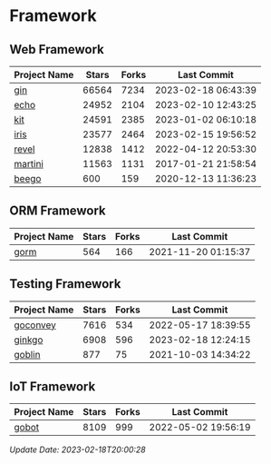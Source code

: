 # Framework

## Web Framework
| Project Name | Stars | Forks | Last Commit |
| ------------ | ----- | ----- | ----------- |
| [gin](https://github.com/gin-gonic/gin) | 66564 | 7234 | 2023-02-18 06:43:39 |
| [echo](https://github.com/labstack/echo) | 24952 | 2104 | 2023-02-10 12:43:25 |
| [kit](https://github.com/go-kit/kit) | 24591 | 2385 | 2023-01-02 06:10:18 |
| [iris](https://github.com/kataras/iris) | 23577 | 2464 | 2023-02-15 19:56:52 |
| [revel](https://github.com/revel/revel) | 12838 | 1412 | 2022-04-12 20:53:30 |
| [martini](https://github.com/go-martini/martini) | 11563 | 1131 | 2017-01-21 21:58:54 |
| [beego](https://github.com/astaxie/beego) | 600 | 159 | 2020-12-13 11:36:23 |

## ORM Framework
| Project Name | Stars | Forks | Last Commit |
| ------------ | ----- | ----- | ----------- |
| [gorm](https://github.com/jinzhu/gorm) | 564 | 166 | 2021-11-20 01:15:37 |

## Testing Framework
| Project Name | Stars | Forks | Last Commit |
| ------------ | ----- | ----- | ----------- |
| [goconvey](https://github.com/smartystreets/goconvey) | 7616 | 534 | 2022-05-17 18:39:55 |
| [ginkgo](https://github.com/onsi/ginkgo) | 6908 | 596 | 2023-02-18 12:24:15 |
| [goblin](https://github.com/franela/goblin) | 877 | 75 | 2021-10-03 14:34:22 |

## IoT Framework
| Project Name | Stars | Forks | Last Commit |
| ------------ | ----- | ----- | ----------- |
| [gobot](https://github.com/hybridgroup/gobot) | 8109 | 999 | 2022-05-02 19:56:19 |

*Update Date: 2023-02-18T20:00:28*